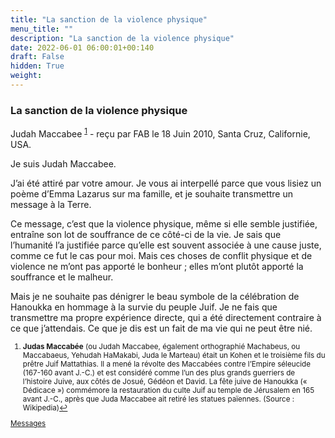 ```yaml
---
title: "La sanction de la violence physique"
menu_title: ""
description: "La sanction de la violence physique"
date: 2022-06-01 06:00:01+00:140
draft: False
hidden: True
weight:
---
```

### La sanction de la violence physique

Judah Maccabee <sup id="a1">[1](#f1)</sup> - reçu par FAB le 18 Juin 2010, Santa Cruz, Californie, USA.

Je suis Judah Maccabee.

J’ai été attiré par votre amour. Je vous ai interpellé parce que vous lisiez un poème d’Emma Lazarus sur ma famille, et je souhaite transmettre un message à la Terre.

Ce message, c’est que la violence physique, même si elle semble justifiée, entraîne son lot de souffrance de ce côté-ci de la vie. Je sais que l’humanité l’a justifiée parce qu’elle est souvent associée à une cause juste, comme ce fut le cas pour moi. Mais ces choses de conflit physique et de violence ne m’ont pas apporté le bonheur ; elles m’ont plutôt apporté la souffrance et le malheur.

Mais je ne souhaite pas dénigrer le beau symbole de la célébration de Hanoukka en hommage à la survie du peuple Juif. Je ne fais que transmettre ma propre expérience directe, qui a été directement contraire à ce que j’attendais. Ce que je dis est un fait de ma vie qui ne peut être nié.
<small>

1. <large id="f1"> **Judas Maccabée** (ou Judah Maccabee, également orthographié Machabeus, ou Maccabaeus, Yehudah HaMakabi, Juda le Marteau) était un Kohen et le troisième fils du prêtre Juif Mattathias. Il a mené la révolte des Maccabées contre l’Empire séleucide (167-160 avant J.-C.) et est considéré comme l’un des plus grands guerriers de l’histoire Juive, aux côtés de Josué, Gédéon et David. La fête juive de Hanoukka (« Dédicace ») commémore la restauration du culte Juif au temple de Jérusalem en 165 avant J.-C., après que Juda Maccabee ait retiré les statues païennes. (Source : Wikipedia)[↩](#a1)

[Messages](/fr-contemporary-messages/fr-contemporary-messages-by-date-order/fr-contemporary-messages-2010)